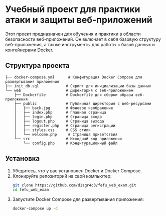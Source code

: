 # Учебный проект для практики атаки и защиты веб-приложений

Этот проект предназначен для обучения и практики в области безопасности веб-приложений. Он включает в себя базовую структуру веб-приложения, а также инструменты для работы с базой данных и контейнерами Docker.

## Структура проекта

```
├── docker-compose.yml      # Конфигурация Docker Compose для развертывания приложения
├── init_db.sql            # Скрипт для инициализации базы данных
└── web                    # Директория с веб-приложением
    ├── Dockerfile         # Dockerfile для сборки образа веб-приложения
    ├── public             # Публичная директория с веб-ресурсами
    │   ├── back.jpg       # Фоновое изображение
    │   ├── index.php      # Главная страница
    │   ├── login.php      # Страница входа
    │   ├── logout.php     # Страница выхода
    │   ├── register.php   # Страница регистрации
    │   ├── styles.css     # CSS стили
    │   └── welcome.php     # Страница приветствия
    └── src                # Исходный код приложения
        └── config.php     # Конфигурационный файл
```

## Установка

1. Убедитесь, что у вас установлен Docker и Docker Compose.
2. Клонируйте репозиторий на свой компьютер:
   ```bash
   git clone https://github.com/d1sgr4c3/fefu_web_exam.git
   cd fefu_web_exam
   ```
3. Запустите Docker Compose для развертывания приложения:
   ```bash
   docker-compose up -d
   ```

